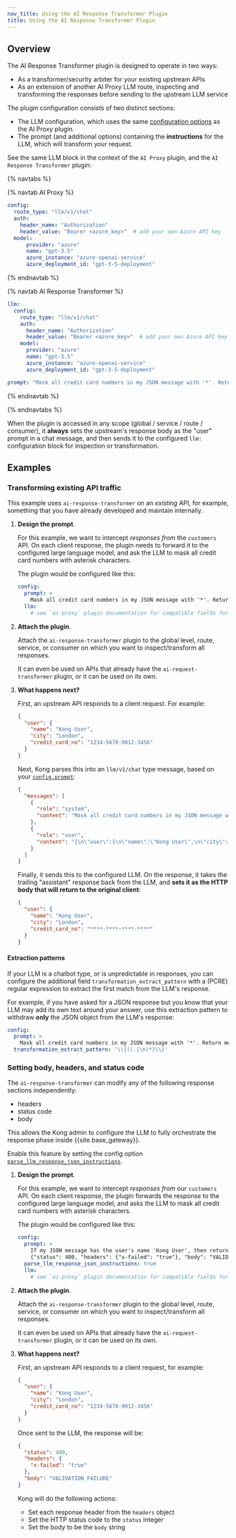 ```yaml
---
nav_title: Using the AI Response Transformer Plugin
title: Using the AI Response Transformer Plugin
---
```


## Overview

The AI Response Transformer plugin is designed to operate in two ways:

* As a transformer/security arbiter for your existing upstream APIs
* As an extension of another AI Proxy LLM route, inspecting and transforming the responses before sending to the upstream LLM service

The plugin configuration consists of two distinct sections:

* The LLM configuration, which uses the same [configuration options](/hub/kong-inc/ai-proxy/configuration/) as the AI Proxy plugin.
* The prompt (and additional options) containing the **instructions** for the LLM, which will transform your request.

See the same LLM block in the context of the `AI Proxy` plugin, and the `AI Response Transformer` plugin:

{% navtabs %}

{% navtab AI Proxy %}

```yaml
config:
  route_type: "llm/v1/chat"
  auth:
    header_name: "Authorization"
    header_value: "Bearer <azure_key>"  # add your own Azure API key
  model:
      provider: "azure"
      name: "gpt-3.5"
      azure_instance: "azure-openai-service"
      azure_deployment_id: "gpt-3-5-deployment"
```

{% endnavtab %}

{% navtab AI Response Transformer %}

```yaml
llm:
  config:
    route_type: "llm/v1/chat"
    auth:
      header_name: "Authorization"
      header_value: "Bearer <azure_key>"  # add your own Azure API key
    model:
      provider: "azure"
      name: "gpt-3.5"
      azure_instance: "azure-openai-service"
      azure_deployment_id: "gpt-3-5-deployment"

prompt: "Mask all credit card numbers in my JSON message with '*'. Return me ONLY the resulting JSON."
```

{% endnavtab %}

{% endnavtabs %}

When the plugin is accessed in any scope (global / service / route / consumer), it **always** sets the upstream's response
body as the "user" prompt in a chat message, and then sends it to the configured `llm:` configuration block for inspection or transformation.

## Examples

### Transforming existing API traffic

This example uses `ai-response-transformer` on an *existing* API, for example, something that you have already developed and maintain internally.

1. **Design the prompt**.

    For this example, we want to intercept *responses from* the `customers` API. 
    On each client response, the plugin needs to forward it to the configured large language model, and ask
    the LLM to mask all credit card numbers with asterisk characters.

    The plugin would be configured like this:

    ```yaml
    config:
      prompt: >
        Mask all credit card numbers in my JSON message with '*'. Return me ONLY the resulting JSON.
      llm:
        # see `ai-proxy` plugin documentation for compatible fields for the "llm" block
    ```

2. **Attach the plugin**.

    Attach the `ai-response-transformer` plugin to the global level, route, service, or consumer on which you want to inspect/transform all responses.

    It can even be used on APIs that already have the `ai-request-transformer` plugin, or it can be used on its own.

3. **What happens next?**

    First, an upstream API responds to a client request. For example:

    ```json
    {
      "user": {
        "name": "Kong User",
        "city": "London",
        "credit_card_no": "1234-5678-9012-3456"
      }
    }
    ```

    Next, Kong parses this into an `llm/v1/chat` type message, based on your [`config.prompt`](/hub/kong-inc/ai-response-transformer/configuration/#config-prompt):

    ```json
    {
      "messages": [
        {
          "role": "system",
          "content": "Mask all credit card numbers in my JSON message with '*'. Return me ONLY the resulting JSON."
        },
        {
          "role": "user",
          "content": "{\n\"user\":{\n\"name\":\"Kong User\",\n\"city\":\"London\"\n\"credit_card_no\":\"1234-5678-9012-3456\"}\n}"
        }
      ]
    }
    ```

    Finally, it sends this to the configured LLM. On the response, it takes the trailing "assistant" response back from the LLM, and
    **sets it as the HTTP body that will return to the original client**:

    ```json
    {
      "user": {
        "name": "Kong User",
        "city": "London",
        "credit_card_no": "****-****-****-****"
      }
    }
    ```

#### Extraction patterns

If your LLM is a chatbot type, or is unpredictable in responses, you can configure the additional field `transformation_extract_pattern`
with a (PCRE) regular expression to extract the first match from the LLM's response.

For example, if you have asked for a JSON response but you know that your LLM may add its own text around your answer, use this extraction pattern to
withdraw **only** the JSON object from the LLM's response:

```yaml
config:
  prompt: >
    Mask all credit card numbers in my JSON message with '*'. Return me ONLY the resulting JSON.
  transformation_extract_pattern: '\\{((.|\n)*)\\}'
```

### Setting body, headers, and status code

The `ai-response-transformer` can modify any of the following response sections independently:

* headers
* status code
* body

This allows the Kong admin to configure the LLM to fully orchestrate the response phase inside {{site.base_gateway}}.

Enable this feature by setting the config option [`parse_llm_response_json_instructions`](/hub/kong-inc/ai-response-transformer/configuration/#config-parse_llm_response_json_instructions).

1. **Design the prompt**.

    For this example, we want to intercept *responses from* our `customers` API. 
    On each client response, the plugin forwards the response to the configured large language model, and asks
    the LLM to mask all credit card numbers with asterisk characters.

    The plugin would be configured like this:

    ```yaml
    config:
      prompt: >
        If my JSON message has the user's name 'Kong User', then return this exact JSON message: 
        {"status": 400, "headers": {"x-failed": "true"}, "body": "VALIDATION_FAILURE"}
      parse_llm_response_json_instructions: true
      llm:
        # see `ai-proxy` plugin documentation for compatible fields for the "llm" block
    ```

2. **Attach the plugin**.

    Attach the `ai-response-transformer` plugin to the global level, route, service, or consumer on which you want to inspect/transform all responses.

    It can even be used on APIs that already have the `ai-request-transformer` plugin, or it can be used on its own.

3. **What happens next?**

    First, an upstream API responds to a client request, for example:

    ```json
    {
      "user": {
        "name": "Kong User",
        "city": "London",
        "credit_card_no": "1234-5678-9012-3456"
      }
    }
    ```

    Once sent to the LLM, the response will be:

    ```json
    {
      "status": 400,
      "headers": {
        "x-failed": "true"
      },
      "body": "VALIDATION_FAILURE"
    }
    ```

    Kong will do the following actions:

    * Set each response header from the `headers` object
    * Set the HTTP status code to the `status` integer
    * Set the body to be the `body` string
